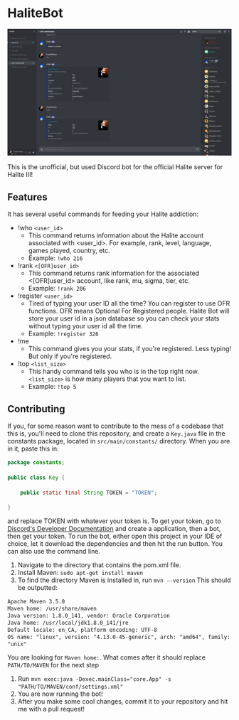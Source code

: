 # HaliteBot

![Screenshot](Assets/Screenshot.jpg)

This is the unofficial, but used Discord bot for the official Halite server for Halite III!

## Features
It has several useful commands for feeding your Halite addiction:

* !who `<user_id>`
  * This command returns information about the Halite account associated with <user_id>. For example, rank, level, language, games played, country, etc.
  * Example: `!who 216`
* !rank `<[OFR]user_id>`
  * This command returns rank information for the associated <[OFR]user_id> account, like rank, mu, sigma, tier, etc.
  * Example: `!rank 206`
* !register `<user_id>`
  * Tired of typing your user ID all the time? You can register to use OFR functions. OFR means Optional For Registered people. Halite Bot will store your user id in a json database so you can check your stats without typing your user id all the time.
  * Example: `!register 326`
* !me
  * This command gives you your stats, if you're registered. Less typing! But only if you're registered.
* !top `<list_size>`
  * This handy command tells you who is in the top right now. `<list_size>` is how many players that you want to list.
  * Example: `!top 5`
  
## Contributing
If you, for some reason want to contribute to the mess of a codebase that this is, you'll need to clone this repository, and create a `Key.java` file in the constants package, located in `src/main/constants/` directory. When you are in it, paste this in:

```java
package constants;

public class Key {

    public static final String TOKEN = "TOKEN";

}
```

and replace TOKEN with whatever your token is. To get your token, go to [Discord's Developer Documentation](https://discordapp.com/developers/docs/intro) and create a application, then a bot, then get your token. To run the bot, either open this project in your IDE of choice, let it download the dependencies and then hit the run button. You can also use the command line.

1. Navigate to the directory that contains the pom.xml file.
1. Install Maven: `sudo apt-get install maven`
1. To find the directory Maven is installed in, run `mvn --version` This should be outputted:

 ```
Apache Maven 3.5.0
Maven home: /usr/share/maven
Java version: 1.8.0_141, vendor: Oracle Corporation
Java home: /usr/local/jdk1.8.0_141/jre
Default locale: en_CA, platform encoding: UTF-8
OS name: "linux", version: "4.13.0-45-generic", arch: "amd64", family: "unix"
```
You are looking for `Maven home:`. What comes after it should replace `PATH/TO/MAVEN` for the next step
1. Run `mvn exec:java -Dexec.mainClass="core.App" -s "PATH/TO/MAVEN/conf/settings.xml"`
1. You are now running the bot!
1. After you make some cool changes, commit it to your repository and hit me with a pull request!
